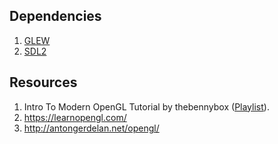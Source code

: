 ## Dependencies
1. [GLEW](http://glew.sourceforge.net/)
2. [SDL2](https://www.libsdl.org/download-2.0.php)

## Resources
1. Intro To Modern OpenGL Tutorial by thebennybox ([Playlist](https://www.youtube.com/playlist?list=PLEETnX-uPtBXT9T-hD0Bj31DSnwio-ywh)).
2. https://learnopengl.com/
3. http://antongerdelan.net/opengl/
